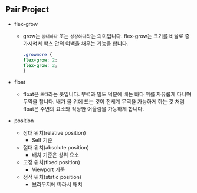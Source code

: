 ## Pair Project

* flex-grow

  * grow는 `증대하다` 또는 `성장하다`라는 의미입니다. flex-grow는 크기를 비율로 증가시켜서 박스 안의 여백을 채우는 기능을 합니다. 

    ```css
    .growmore {
    flex-grow: 2;
    flex-grow: 2;
    }
    ```

* float
  * float은 `뜨다`라는 뜻입니다. 부력과 밀도 덕분에 배는 바다 위를 자유롭게 다니며 무역을 합니다. 배가 물 위에 뜨는 것이 전세계 무역을 가능하게 하는 것 처럼 float은 주변의 요소와 적당한 어울림을 가능하게 합니다.
* position
  * 상대 위치(relative position)
    * Self 기준
  * 절대 위치(absolute position)
    * 배치 기준은 상위 요소
  * 고정 위치(fixed position)
    * Viewport 기준
  * 정적 위치(static position)
    * 브라우저에 따라서 배치